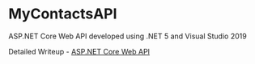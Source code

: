 # MyContactsAPI
ASP.NET Core Web API developed using .NET 5 and Visual Studio 2019

Detailed Writeup - [ASP.NET Core Web API](https://mithunvp.com/create-aspnet-mvc-6-web-api-visual-studio-2017/)
